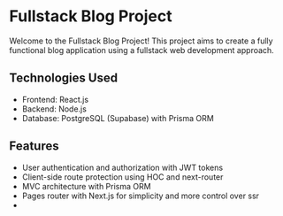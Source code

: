# Fullstack Blog Project

Welcome to the Fullstack Blog Project! This project aims to create a fully functional blog application using a fullstack web development approach. 

## Technologies Used

- Frontend: React.js
- Backend: Node.js
- Database: PostgreSQL (Supabase) with Prisma ORM

## Features

- User authentication and authorization with JWT tokens
- Client-side route protection using HOC and next-router
- MVC architecture with Prisma ORM
- Pages router with Next.js for simplicity and more control over ssr
- 
